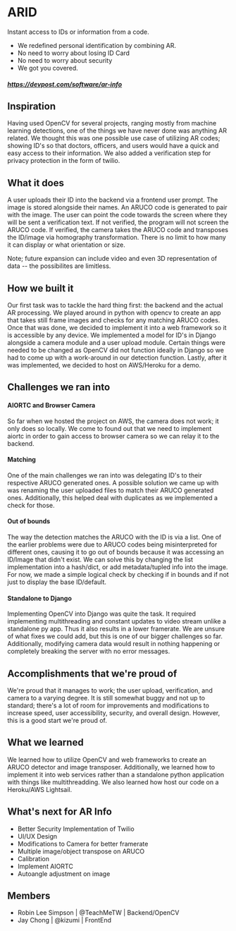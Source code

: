 # ARID

Instant access to IDs or information from a code. 
- We redefined personal identification by combining AR. 
- No need to worry about losing ID Card
- No need to worry about security
- We got you covered. 

##### https://devpost.com/software/ar-info

## Inspiration
Having used OpenCV for several projects, ranging mostly from machine learning detections, one of the things we have never done was anything AR related. We thought this was one possible use case of utilizing AR codes; showing ID's so that doctors, officers, and users would have a quick and easy access to their information. We also added a verification step for privacy protection in the form of twilio.

## What it does
A user uploads their ID into the backend via a frontend user prompt. The image is stored alongside their names. An ARUCO code is generated to pair with the image. The user can point the code towards the screen where they will be sent a verification text. If not verified, the program will not screen the ARUCO code. If verified, the camera takes the ARUCO code and transposes the ID/image via homography transformation. There is no limit to how many it can display or what orientation or size.

Note; future expansion can include video and even 3D representation of data -- the possibilites are limitless.

## How we built it
Our first task was to tackle the hard thing first: the backend and the actual AR processing. We played around in python with opencv to create an app that takes still frame images and checks for any matching ARUCO codes. Once that was done, we decided to implement it into a web framework so it is accessible by any device. We implemented a model for ID's in Django alongside a camera module and a user upload module. Certain things were needed to be changed as OpenCV did not function ideally in Django so we had to come up with a work-around in our detection function. Lastly, after it was implemented, we decided to host on AWS/Heroku for a demo.

## Challenges we ran into
#### AIORTC and Browser Camera
So far when we hosted the project on AWS, the camera does not work; it only does so locally. We come to found out that we need to implement aiortc in order to gain access to browser camera so we can relay it to the backend.
#### Matching
One of the main challenges we ran into was delegating ID's to their respective ARUCO generated ones. A possible solution we came up with was renaming the user uploaded files to match their ARUCO generated ones. Additionally, this helped deal with duplicates as we implemented a check for those.
#### Out of bounds
The way the detection matches the ARUCO with the ID is via a list. One of the earlier problems were due to ARUCO codes being misinterpreted for different ones, causing it to go out of bounds because it was accessing an ID/Image that didn't exist. We can solve this by changing the list implementation into a hash/dict, or add metadata/tupled info into the image. For now, we made a simple logical check by checking if in bounds and if not just to display the base ID/default.
#### Standalone to Django
Implementing OpenCV into Django was quite the task. It required implementing multithreading and constant updates to video stream unlike a standalone py app. Thus it also results in a lower framerate. We are unsure of what fixes we could add, but this is one of our bigger challenges so far. Additionally, modifying camera data would result in nothing happening or completely breaking the server with no error messages.

## Accomplishments that we're proud of
We're proud that it manages to work; the user upload, verification, and camera to a varying degree. It is still somewhat buggy and not up to standard; there's a lot of room for improvements and modifications to increase speed, user accessibility, security, and overall design. However, this is a good start we're proud of.

## What we learned
We learned how to utilize OpenCV and web frameworks to create an ARUCO detector and image transposer. Additionally, we learned how to implement it into web services rather than a standalone python application with things like multithreadding. We also learned how host our code on a Heroku/AWS Lightsail. 

## What's next for AR Info
- Better Security Implementation of Twilio
- UI/UX Design
- Modifications to Camera for better framerate
- Multiple image/object transpose on ARUCO
- Calibration
- Implement AIORTC
- Autoangle adjustment on image

## Members
- Robin Lee Simpson | @TeachMeTW | Backend/OpenCV
- Jay Chong | @kizumi | FrontEnd
